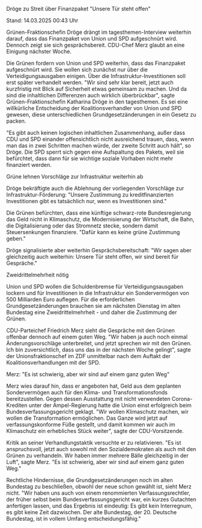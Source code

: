 
Dröge zu Streit über Finanzpaket
"Unsere Tür steht offen"


Stand: 14.03.2025 00:43 Uhr


Grünen-Fraktionschefin Dröge drängt im tagesthemen-Interview weiterhin darauf, dass das Finanzpaket von Union und SPD aufgeschnürt wird. Dennoch zeigt sie sich gesprächsbereit. CDU-Chef Merz glaubt an eine Einigung nächster Woche.



Die Grünen fordern von Union und SPD weiterhin, dass das Finanzpaket aufgeschnürt wird. Sie wollen sich zunächst nur über die Verteidigungsausgaben einigen. Über die Infrastruktur-Investitionen soll erst später verhandelt werden. "Wir sind sehr klar bereit, jetzt auch kurzfristig mit Blick auf Sicherheit etwas gemeinsam zu machen. Und da sind die inhaltlichen Differenzen auch wirklich überbrückbar", sagte Grünen-Fraktionschefin Katharina Dröge in den tagesthemen. Es sei eine willkürliche Entscheidung der Koalitionsverhandler von Union und SPD gewesen, diese unterschiedlichen Grundgesetzänderungen in ein Gesetz zu packen.


"Es gibt auch keinen logischen inhaltlichen Zusammenhang, außer dass CDU und SPD einander offensichtlich nicht ausreichend trauen, dass, wenn man das in zwei Schritten machen würde, der zweite Schritt auch hält", so Dröge. Die SPD sperrt sich gegen eine Aufspaltung des Pakets, weil sie befürchtet, dass dann für sie wichtige soziale Vorhaben nicht mehr finanziert werden.

Grüne lehnen Vorschläge zur Infrastruktur weiterhin ab


Dröge bekräftigte auch die Ablehnung der vorliegenden Vorschläge zur Infrastruktur-Förderung: "Unsere Zustimmung zu kreditfinanzierten Investitionen gibt es tatsächlich nur, wenn es Investitionen sind."


Die Grünen befürchten, dass eine künftige schwarz-rote Bundesregierung das Geld nicht in Klimaschutz, die Modernisierung der Wirtschaft, die Bahn, die Digitalisierung oder das Stromnetz stecke, sondern damit Steuersenkungen finanziere. "Dafür kann es keine grüne Zustimmung geben."


Dröge signalisierte aber weiterhin Gesprächsbereitschaft: "Wir sagen aber gleichzeitig auch weiterhin: Unsere Tür steht offen, wir sind bereit für Gespräche."

Zweidrittelmehrheit nötig


Union und SPD wollen die Schuldenbremse für Verteidigungsausgaben lockern und für Investitionen in die Infrastruktur ein Sondervermögen von 500 Milliarden Euro auflegen. Für die erforderlichen Grundgesetzänderungen brauchen sie am nächsten Dienstag im alten Bundestag eine Zweidrittelmehrheit - und daher die Zustimmung der Grünen.


CDU-Parteichef Friedrich Merz sieht die Gespräche mit den Grünen offenbar dennoch auf einem guten Weg. "Wir haben ja auch noch einmal Änderungsvorschläge unterbreitet, und jetzt sprechen wir mit den Grünen. Ich bin zuversichtlich, dass uns das in der nächsten Woche gelingt", sagte der Unionsfraktionschef im ZDF unmittelbar nach dem Auftakt der Koalitionsverhandlungen mit der SPD.

Merz: "Es ist schwierig, aber wir sind auf einem ganz guten Weg"


Merz wies darauf hin, dass er angeboten hat, Geld aus dem geplanten Sondervermögen auch für den Klima- und Transformationsfonds bereitzustellen. Gegen dessen Ausstattung mit nicht verwendeten Corona-Krediten unter der Ampel-Regierung hatte die Union einst erfolgreich beim Bundesverfassungsgericht geklagt. "Wir wollen Klimaschutz machen, wir wollen die Transformation ermöglichen. Das Ganze wird jetzt auf verfassungskonforme Füße gestellt, und damit kommen wir auch im Klimaschutz ein erhebliches Stück weiter", sagte der CDU-Vorsitzende.


Kritik an seiner Verhandlungstaktik versuchte er zu relativieren. "Es ist anspruchsvoll, jetzt auch sowohl mit den Sozialdemokraten als auch mit den Grünen zu verhandeln. Wir haben immer mehrere Bälle gleichzeitig in der Luft", sagte Merz. "Es ist schwierig, aber wir sind auf einem ganz guten Weg."


Rechtliche Hindernisse, die Grundgesetzänderungen noch im alten Bundestag zu beschließen, obwohl der neue schon gewählt ist, sieht Merz nicht. "Wir haben uns auch von einem renommierten Verfassungsrechtler, der früher selbst beim Bundesverfassungsgericht war, ein kurzes Gutachten anfertigen lassen, und das Ergebnis ist eindeutig: Es gibt kein Interregnum, es gibt keine Zeit dazwischen. Der alte Bundestag, der 20. Deutsche Bundestag, ist in vollem Umfang entscheidungsfähig."

